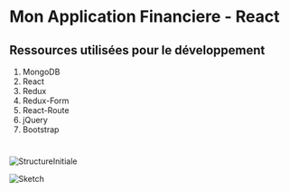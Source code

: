 # Mon Application Financiere - React

## Ressources utilisées pour le développement

1. MongoDB
2. React
3. Redux
4. Redux-Form
5. React-Route
6. jQuery
7. Bootstrap

#


![StructureInitiale](../master/img/structureInitiale.png)

![Sketch](../master/img/sketch.png)